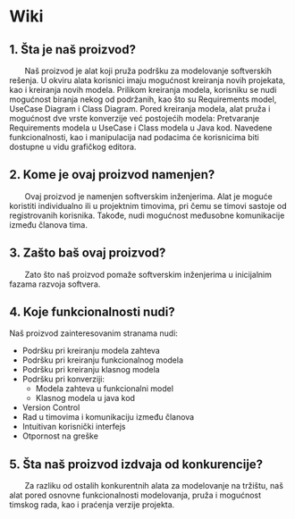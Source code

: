 # Wiki

## 1. Šta je naš proizvod?

&nbsp;&nbsp;&nbsp;&nbsp;&nbsp;&nbsp; Naš proizvod je alat koji pruža podršku za modelovanje softverskih rešenja.  U okviru alata korisnici imaju mogućnost kreiranja novih projekata, kao i kreiranja novih modela. Prilikom kreiranja modela, korisniku se nudi mogućnost biranja nekog od podržanih, kao što su Requirements model, UseCase Diagram i Class Diagram. Pored kreiranja modela, alat pruža i mogućnost dve vrste konverzije već postojećih modela: Pretvaranje Requirements modela u UseCase i Class modela u Java kod. Navedene funkcionalnosti, kao i manipulacija nad podacima će korisnicima biti dostupne u vidu grafičkog editora.

## 2. Kome je ovaj proizvod namenjen?

&nbsp;&nbsp;&nbsp;&nbsp;&nbsp;&nbsp; Ovaj proizvod je namenjen softverskim inženjerima. Alat je moguće koristiti individualno ili u projektnim timovima, pri čemu se timovi sastoje od registrovanih korisnika. Takođe, nudi mogućnost međusobne komunikacije između članova tima.

## 3. Zašto baš ovaj proizvod?

&nbsp;&nbsp;&nbsp;&nbsp;&nbsp;&nbsp; Zato što naš proizvod pomaže softverskim inženjerima u inicijalnim fazama razvoja softvera.

## 4. Koje funkcionalnosti nudi?
Naš proizvod zainteresovanim stranama nudi:
 - Podršku pri kreiranju modela zahteva
 - Podršku pri kreiranju funkcionalnog modela
 - Podršku pri kreiranju klasnog modela
 - Podršku pri konverziji:
    - Modela zahteva u funkcionalni model
    - Klasnog modela u java kod
 - Version Control
 - Rad u timovima i komunikaciju između članova
 - Intuitivan korisnički interfejs
 - Otpornost na greške

## 5. Šta naš proizvod izdvaja od konkurencije?

&nbsp;&nbsp;&nbsp;&nbsp;&nbsp;&nbsp; Za razliku od ostalih konkurentnih alata za modelovanje na tržištu, naš alat pored osnovne funkcionalnosti modelovanja, pruža i mogućnost timskog rada, kao i praćenja verzije projekta.
